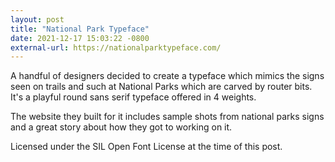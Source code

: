 ```yaml
---
layout: post
title: "National Park Typeface"
date: 2021-12-17 15:03:22 -0800
external-url: https://nationalparktypeface.com/
---
```


A handful of designers decided to create a typeface which mimics the signs
seen on trails and such at National Parks which are carved by router bits.
It's a playful round sans serif typeface offered in 4 weights.

The website they built for it includes sample shots from national parks
signs and a great story about how they got to working on it.

Licensed under the SIL Open Font License at the time of this post.
